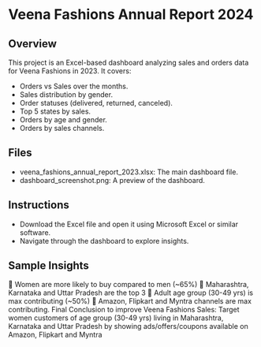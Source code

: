 # Veena Fashions Annual Report 2024

## Overview
This project is an Excel-based dashboard analyzing sales and orders data for Veena Fashions in 2023. It covers:
- Orders vs Sales over the months.
- Sales distribution by gender.
- Order statuses (delivered, returned, canceled).
- Top 5 states by sales.
- Orders by age and gender.
- Orders by sales channels.

## Files
- veena_fashions_annual_report_2023.xlsx: The main dashboard file.
- dashboard_screenshot.png: A preview of the dashboard.

## Instructions
- Download the Excel file and open it using Microsoft Excel or similar software.
- Navigate through the dashboard to explore insights.

## Sample Insights
	Women are more likely to buy compared to   men (~65%)
	Maharashtra, Karnataka and  Uttar Pradesh are the top 3
	Adult age group (30-49 yrs) is max contributing (~50%)
	Amazon, Flipkart and Myntra channels are max contributing.
Final   Conclusion to improve Veena Fashions Sales:
 	Target women customers of age group (30-49 yrs) living in Maharashtra, Karnataka and Uttar Pradesh by showing ads/offers/coupons available on Amazon, Flipkart and Myntra
